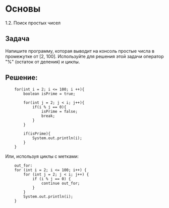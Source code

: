 # Основы

1.2. Поиск простых чисел

Задача
--------
Напишите программу, которая выводит на консоль простые числа в промежутке от [2, 100].
Используйте для решения этой задачи оператор "%" (остаток от деления) и циклы.


Решение:
--------

        for(int i = 2; i <= 100; i ++){
            boolean isPrime = true;

            for(int j = 2; j < i; j++){
                if(i % j == 0){
                    isPrime = false;
                    break;
                }
            }

            if(isPrime){
                System.out.println(i);
            }
        }

Или, используя циклы с метками:

        out_for:
        for (int i = 2; i <= 100; i++) {
            for (int j = 2; j < i; j++) {
                if (i % j == 0) {
                    continue out_for;
                }
            }
            System.out.println(i);
        }


